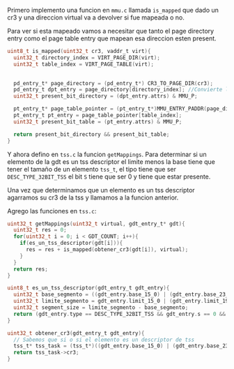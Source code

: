 Primero implemento una funcion en `mmu.c` llamada `is_mapped` que dado un cr3 y una direccion virtual va a devolver si fue mapeada o no. 

Para ver si esta mapeado vamos a necesitar que tanto el page directory entry como el page table entry que mapean esa direccion esten present. 

```c
uint8_t is_mapped(uint32_t cr3, vaddr_t virt){
  uint32_t directory_index = VIRT_PAGE_DIR(virt); 
  uint32_t table_index = VIRT_PAGE_TABLE(virt);

  
  pd_entry_t* page_directory = (pd_entry_t*) CR3_TO_PAGE_DIR(cr3);
  pd_entry_t dpt_entry = page_directory[directory_index]; //Convierte la direccion que obtuvimos para poder acceder a .pt y .attr
  uint32_t present_bit_directory = (dpt_entry.attrs) & MMU_P;

  pt_entry_t* page_table_pointer = (pt_entry_t*)MMU_ENTRY_PADDR(page_directory[directory_index].pt) ;
  pt_entry_t pt_entry = page_table_pointer[table_index];
  uint32_t present_bit_table = (pt_entry.attrs) & MMU_P;

  return present_bit_directory && present_bit_table;
}
```

Y ahora defino en `tss.c` la funcion `getMappings`. Para determinar si un elemento de la gdt es un tss descriptor el limite menos la base tiene que tener el tamaño de un elemento `tss_t`, el tipo tiene que ser `DESC_TYPE_32BIT_TSS` el bit `S` tiene que ser 0 y tiene que estar presente. 

Una vez que determinamos que un elemento es un tss descriptor agarramos su cr3 de la tss y llamamos a la funcion anterior. 

Agrego las funciones en `tss.c`:

```c
uint32_t getMappings(uint32_t virtual, gdt_entry_t* gdt){
  uint32_t res = 0;
  for(uint32_t i = 0; i < GDT_COUNT; i++){
    if(es_un_tss_descriptor(gdt[i])){
      res = res + is_mapped(obtener_cr3(gdt[i]), virtual);
    }
  }
  return res;
}

uint8_t es_un_tss_descriptor(gdt_entry_t gdt_entry){
  uint32_t base_segmento = ((gdt_entry.base_15_0) | (gdt_entry.base_23_16 << 16) | (gdt_entry.base_31_24 << 24));
  uint32_t limite_segmento = gdt_entry.limit_15_0 | (gdt_entry.limit_19_16 << 16);
  uint32_t segment_size = limite_segmento - base_segmento;
  return (gdt_entry.type == DESC_TYPE_32BIT_TSS && gdt_entry.s == 0 && segment_size == sizeof(tss_t));
}

uint32_t obtener_cr3(gdt_entry_t gdt_entry){
  // Sabemos que si o si el elemento es un descriptor de tss
  tss_t* tss_task = (tss_t*)((gdt_entry.base_15_0) | (gdt_entry.base_23_16 << 16) | (gdt_entry.base_31_24 << 24));
  return tss_task->cr3;
}
```